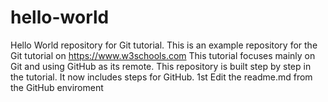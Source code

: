 # hello-world
Hello World repository for Git tutorial.
This is an example repository for the Git tutorial on https://www.w3schools.com
This tutorial focuses mainly on Git and using GitHub as its remote.
This repository is built step by step in the tutorial.
It now includes steps for GitHub.
1st Edit the readme.md from the GitHub enviroment
